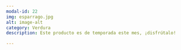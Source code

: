 ```yaml
---
modal-id: 22
img: esparrago.jpg
alt: image-alt
category: Verdura
description: Este producto es de temporada este mes, ¡disfrútalo!

---
```

